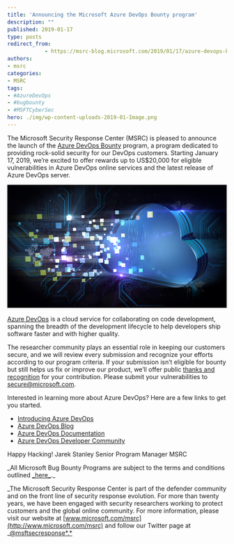 ```yaml
---
title: 'Announcing the Microsoft Azure DevOps Bounty program'
description: ""
published: 2019-01-17
type: posts
redirect_from:
            - https://msrc-blog.microsoft.com/2019/01/17/azure-devops-bounty-program/
authors:
- msrc
categories:
- MSRC
tags:
- #AzureDevOps
- #bugbounty
- #MSFTCyberSec
hero: ./img/wp-content-uploads-2019-01-Image.png
---
```

The Microsoft Security Response Center (MSRC) is pleased to announce the launch of the [Azure DevOps Bounty](http://www.microsoft.com/en-us/msrc/bounty-azure-devops) program, a program dedicated to providing rock-solid security for our DevOps customers. Starting January 17, 2019, we’re excited to offer rewards up to US\$20,000 for eligible vulnerabilities in Azure DevOps online services and the latest release of Azure DevOps server.

[![](./img/wp-content-uploads-2019-01-Image.png)](./img/wp-content-uploads-2019-01-Image.png)

[Azure DevOps](https://azure.microsoft.com/en-us/services/devops/) is a cloud service for collaborating on code development, spanning the breadth of the development lifecycle to help developers ship software faster and with higher quality.

The researcher community plays an essential role in keeping our customers secure, and we will review every submission and recognize your efforts according to our program criteria. If your submission isn’t eligible for bounty but still helps us fix or improve our product, we’ll offer public [thanks and recognition](https://portal.msrc.microsoft.com/en-us/security-guidance/researcher-acknowledgments-online-services) for your contribution. Please submit your vulnerabilities to [secure@microsoft.com](mailto:secure@microsoft.com).

Interested in learning more about Azure DevOps? Here are a few links to get you started.

- [Introducing Azure DevOps](https://azure.microsoft.com/en-us/blog/introducing-azure-devops/)
- [Azure DevOps Blog](https://azure.microsoft.com/en-us/blog/)
- [Azure DevOps Documentation](https://docs.microsoft.com/en-us/azure/devops/?view=vsts)
- [Azure DevOps Developer Community](https://developercommunity.visualstudio.com/spaces/21/index.html)

Happy Hacking! Jarek Stanley Senior Program Manager MSRC

_All Microsoft Bug Bounty Programs are subject to the terms and conditions outlined [\_here_](https://www.microsoft.com/en-us/msrc/bounty-terms?rtc=1).\_

_The Microsoft Security Response Center is part of the defender community and on the front line of security response evolution. For more than twenty years, we have been engaged with security researchers working to protect customers and the global online community. For more information, please visit our website at [www.microsoft.com/msrc](http://www.microsoft.com/msrc) and follow our Twitter page at _[@msftsecresponse*.*](https://twitter.com/msftsecresponse)
